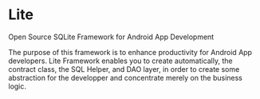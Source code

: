 Lite
====

Open Source SQLite Framework for Android App Development

The purpose of this framework is to enhance productivity for Android App developers. Lite Framework enables you to create automatically, the contract class, the SQL Helper, and DAO layer, in order to create some abstraction for the developper and concentrate merely on the business logic.
